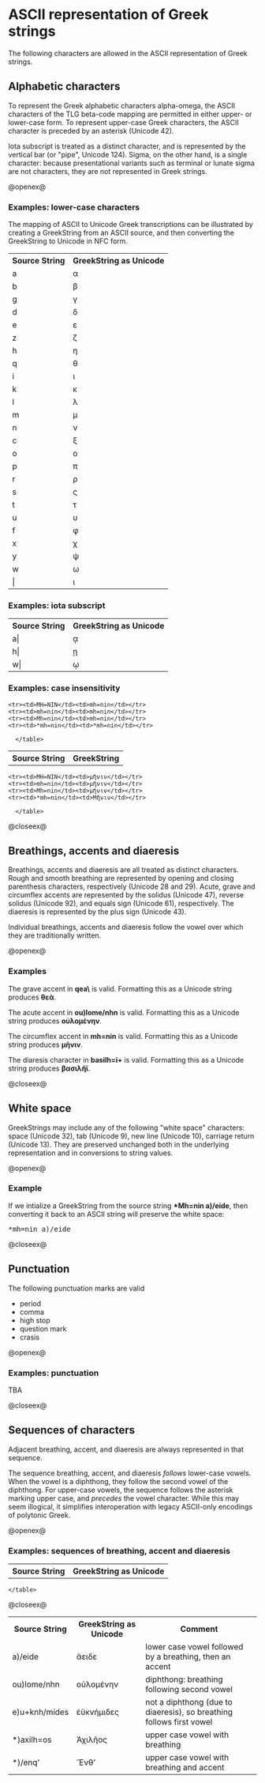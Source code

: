 # ASCII representation of Greek strings #

The following characters are allowed in the ASCII representation of Greek strings.

## Alphabetic characters ##

To represent the Greek alphabetic characters alpha-omega, the ASCII characters of the TLG beta-code mapping are permitted in either upper- or lower-case form.  To represent upper-case Greek characters, the ASCII character is preceded by an asterisk (Unicode 42).

Iota subscript is treated as a distinct character, and is represented by the vertical bar (or "pipe", Unicode 124).  Sigma, on the other hand, is a single character:  because presentational variants such as terminal or lunate sigma are not characters, they are not represented in Greek strings.

@openex@

### Examples: lower-case characters ###
 
The mapping of ASCII to Unicode Greek transcriptions can be illustrated by 
creating a GreekString from an ASCII source, and then converting the GreekString to Unicode in NFC form.

<table concordion:execute="#result = uForBeta(#src2)">

<tr>
   <th concordion:set="#src2">Source String</th>
  <th concordion:assertEquals="#result">GreekString as Unicode</th>
</tr>

<tr><td>a</td><td>α</td></tr>
<tr><td>b</td><td>β</td></tr>
<tr><td>g</td><td>γ</td></tr>
<tr><td>d</td><td>δ</td></tr>
<tr><td>e</td><td>ε</td></tr>
<tr><td>z</td><td>ζ</td></tr>
<tr><td>h</td><td>η</td></tr>
<tr><td>q</td><td>θ</td></tr>
<tr><td>i</td><td>ι</td></tr>
<tr><td>k</td><td>κ</td></tr>
<tr><td>l</td><td>λ</td></tr>
<tr><td>m</td><td>μ</td></tr>
<tr><td>n</td><td>ν</td></tr>
<tr><td>c</td><td>ξ</td></tr>
<tr><td>o</td><td>ο</td></tr>
<tr><td>p</td><td>π</td></tr>
<tr><td>r</td><td>ρ</td></tr>
<tr><td>s</td><td>ς</td></tr>
<tr><td>t</td><td>τ</td></tr>
<tr><td>u</td><td>υ</td></tr>
<tr><td>f</td><td>φ</td></tr>
<tr><td>x</td><td>χ</td></tr>
<tr><td>y</td><td>ψ</td></tr>
<tr><td>w</td><td>ω</td></tr>
<tr><td>|</td><td>ι</td></tr>
</table>




### Examples: iota subscript ###


<table concordion:execute="#result = uForBeta(#src2)">

<tr>
   <th concordion:set="#src2">Source String</th>
  <th concordion:assertEquals="#result">GreekString as Unicode</th>
</tr>


<tr><td>a|</td><td>ᾳ</td></tr>
<tr><td>h|</td><td>ῃ</td></tr>
<tr><td>w|</td><td>ῳ</td></tr>


</table>

### Examples: case insensitivity ###

<table concordion:execute="#result = getBetaString(#src)">
	<tr>
	  <th concordion:set="#src">Source String</th>
	  <th concordion:assertEquals="#result">GreekString</th>
	</tr>

	<tr><td>MH=NIN</td><td>mh=nin</td></tr>
	<tr><td>mh=nin</td><td>mh=nin</td></tr>
	<tr><td>Mh=nin</td><td>mh=nin</td></tr>
	<tr><td>*mh=nin</td><td>*mh=nin</td></tr>

      </table>
      
<table concordion:execute="#result = uForBeta(#src)">
	<tr>
	  <th concordion:set="#src">Source String</th>
	  <th concordion:assertEquals="#result">GreekString as Unicode</th>
	</tr>

	<tr><td>MH=NIN</td><td>μῆνιν</td></tr>
	<tr><td>mh=nin</td><td>μῆνιν</td></tr>
	<tr><td>Mh=nin</td><td>μῆνιν</td></tr>
	<tr><td>*mh=nin</td><td>Μῆνιν</td></tr>

      </table>

@closeex@




## Breathings, accents and diaeresis ##

Breathings, accents and diaeresis are all treated as distinct characters.  Rough and smooth breathing are represented by opening and closing parenthesis characters, respectively (Unicode 28 and 29).  Acute, grave and circumflex accents are represented by the solidus (Unicode 47), reverse solidus (Unicode 92), and equals sign (Unicode 61), respectively.  The diaeresis is represented by the plus sign (Unicode 43).  

Individual breathings, accents and diaeresis follow the vowel over which they are traditionally written.


@openex@

### Examples ###


The grave accent in <strong concordion:set="#grave">qea\\</strong> is valid.  Formatting this as a Unicode string produces <strong concordion:assertEquals="uForBeta(#grave)">θεὰ</strong>.


The acute accent in <strong concordion:set="#acute">ou)lome/nhn</strong> is valid. Formatting this as a Unicode string produces <strong concordion:assertEquals="uForBeta(#acute)">οὐλομένην</strong>.

The circumflex accent in <strong concordion:set="#circ">mh=nin</strong> is valid.  Formatting this as a Unicode string produces <strong concordion:assertEquals="uForBeta(#circ)">μῆνιν</strong>.

The diaresis character in <strong concordion:set="#diaer">basilh=i+</strong> is valid.  Formatting this as a Unicode string produces <strong concordion:assertEquals="uForBeta(#diaer)">βασιλῆϊ</strong>.
 
@closeex@



## White space

GreekStrings may include any of the following "white space" characters: space (Unicode 32), tab (Unicode 9), new line (Unicode 10), carriage return (Unicode 13).  They are preserved unchanged both in the underlying representation and in conversions to string values.

@openex@

### Example ###

If we intialize a GreekString from the source string <strong concordion:set="#white">*Mh=nin a)/eide</strong>, then converting it back to an ASCII string will preserve the white space:

<pre concordion:assertEquals="getBetaString(#white)">*mh=nin a)/eide</pre>


@closeex@

## Punctuation ##

The following punctuation marks are valid 


- period
- comma
- high stop
 - question mark
 - crasis

@openex@

### Examples: punctuation ###

TBA

@closeex@






## Sequences of characters ##

Adjacent breathing, accent, and diaeresis are always represented in that sequence.

The sequence breathing, accent, and diaeresis *follows* lower-case vowels.  When the vowel is a diphthong, they follow the second vowel of the diphthong. For upper-case vowels, the sequence follows the asterisk marking upper case, and *precedes* the vowel character.  While this may seem illogical, it simplifies interoperation with legacy ASCII-only encodings of polytonic Greek.


@openex@

### Examples: sequences of breathing, accent and diaeresis ###


<table concordion:execute="#result = uForBeta(#src)">
	<tr>
	  <th concordion:set="#src">Source String</th>
	  <th concordion:assertEquals="#result">GreekString as Unicode</th>
	  <th>Comment</th>
	</tr>
	<tr>
	<td>a)/eide</td>
	<td>ἄειδε</td>
<td>lower case vowel followed by a breathing, then an accent</td>
</tr>
	<tr>
	<td>ou)lome/nhn</td>
	<td>οὐλομένην</td>
			<td>diphthong: breathing following second vowel</td>
		</tr>
	<tr>
	<td>e)u+knh/mides</td>
	<td>ἐϋκνήμιδες</td>
		<td>not a diphthong (due to diaeresis), so breathing follows first vowel</td>
	</tr>
	


<tr>
	<td>*)axilh=os</td>
	<td>Ἀχιλῆος</td>
		<td>upper case vowel with breathing</td>
	</tr>

<tr>
	<td>*)/enq'</td>
	<td>Ἔνθʼ</td>
		<td>upper case vowel with breathing and accent</td>
	</tr>
	


	</table>

 








@closeex@